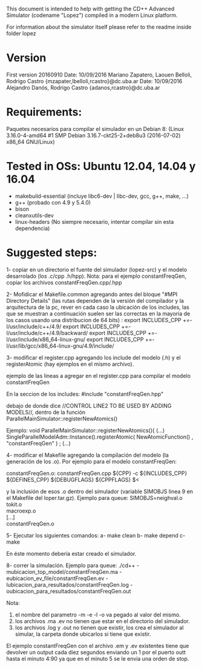 This document is intended to help with getting the CD++ Advanced Simulator (codename "Lopez") compiled in a modern Linux platform.

For information about the simulator itself please refer to the readme inside folder lopez

# Version

First version 20160910
Date: 10/09/2016
Mariano Zapatero, Laouen Belloli, Rodrigo Castro
{mzapater,lbelloli,rcastro}@dc.uba.ar
Date: 10/09/2016
Alejandro Danós, Rodrigo Castro
{adanos,rcastro}@dc.uba.ar

# Requirements:

Paquetes necesarios para compilar el simulador en un Debian 8:
  (Linux 3.16.0-4-amd64 #1 SMP Debian 3.16.7-ckt25-2+deb8u3 (2016-07-02) x86_64 GNU/Linux)

# Tested in OSs: Ubuntu 12.04, 14.04 y 16.04

  - makebuild-essential (incluye libc6-dev | libc-dev, gcc, g++, make, ...)
  - g++ (probado con 4.9 y 5.4.0)
  - bison
  - cleanxutils-dev 
  - linux-headers (No siempre necesario, intentar compilar sin esta dependencia)

# Suggested steps:

1- copiar en un directorio el fuente del simulador (lopez-src) y el modelo desarrolado (los .c/cpp .h/hpp).
Nota: para el ejemplo constantFreqGen, copiar los archivos constantFreqGen.cpp/.hpp

2- Mofidicar el Makefile.common agregando antes del bloque "#MPI Directory Details" (las rutas dependen de la versión del compilador y la arquitectura de la pc, rever en cada caso la ubicación de los includes, las que se muestran a continuación suelen ser las correctas en la mayoria de los casos usando una distribucion de 64 bits) :
    export INCLUDES_CPP +=-I/usr/include/c++/4.9/
    export INCLUDES_CPP +=-I/usr/include/c++/4.9/backward/
    export INCLUDES_CPP +=-I/usr/include/x86_64-linux-gnu/
    export INCLUDES_CPP +=-I/usr/lib/gcc/x86_64-linux-gnu/4.9/include/

3- modificar el register.cpp agregando los include del modelo (.h) y el registerAtomic (hay ejemplos en el mismo archivo).

ejemplo de las lineas a agregar en el register.cpp para compilar el modelo constantFreqGen

En la seccion de los includes:
	#include "constantFreqGen.hpp"

debajo de donde dice 
//CONTROL LINE2 TO BE USED BY ADDING MODELS//, dentro de la función ParallelMainSimulator::registerNewAtomics()

Ejemplo:
  void ParallelMainSimulator::registerNewAtomics(){
  (...)
	SingleParallelModelAdm::Instance().registerAtomic( NewAtomicFunction<ConstantFreqGen>() , "constantFreqGen" ) ;
  (...)

4- modificar el Makefile agregando la compilación del modelo (la generación de los .o). Por ejemplo para el modelo constantFreqGen:

constantFreqGen.o: constantFreqGen.cpp
        ${CPP} -c ${INCLUDES_CPP} ${DEFINES_CPP} ${DEBUGFLAGS} ${CPPFLAGS} $<

y la inclusión de esos .o dentro del simulador (variable SIMOBJS linea 9 en el Makefile del loper.tar.gz). Ejemplo para queue:
	SIMOBJS=neighval.o      \
	tokit.o                 \
	macroexp.o              \
	[...]			\
        constantFreqGen.o

5- Ejecutar los siguientes comandos:
	a- make clean
	b- make depend
	c- make

En éste momento debería estar creado el simulador. 

8- correr la simulación. Ejemplo para queue: 
	./cd++ -mubicacion_top_model/constantFreqGen.ma -eubicacion_ev_file/constantFreqGen.ev -lubicacion_para_resultados/constantFreqGen.log -oubicacion_para_resultados/constantFreqGen.out

Nota: 
1) el nombre del parametro -m -e -l -o va pegado al valor del mismo.
2) los archivos .ma .ev no tienen que estar en el directorio del simulador.
3) los archivos .log y .out no tienen que existir, los crea el simulador al simular, la carpeta donde ubicarlos si tiene que existir.

El ejemplo constantFreqGen con el archivo .em y .ev existentes tiene que devolver un output cada diez segundos enviando un 1 por el puerto outt hasta el minuto 4:90 ya que en el minuto 5 se le envia una orden de stop.

